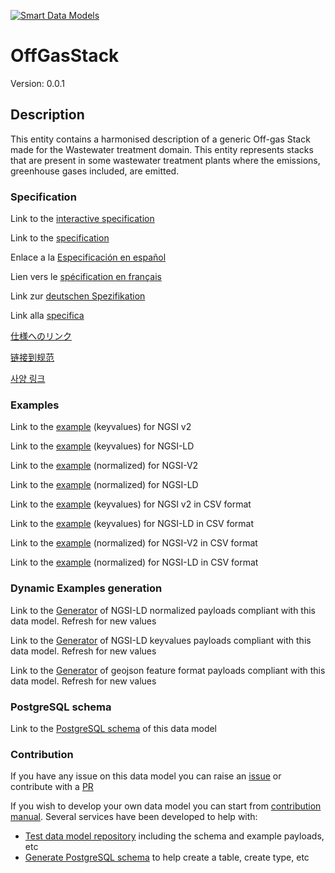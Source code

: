 [![Smart Data Models](https://smartdatamodels.org/wp-content/uploads/2022/01/SmartDataModels_logo.png "Logo")](https://smartdatamodels.org)
# OffGasStack
Version: 0.0.1

## Description 

This entity contains a harmonised description of a generic Off-gas Stack made for the Wastewater treatment domain. This entity represents stacks that are present in some wastewater treatment plants where the emissions, greenhouse gases included, are emitted.
### Specification

Link to the [interactive specification](https://swagger.lab.fiware.org/?url=https://smart-data-models.github.io/dataModel.WasteWater/OffGasStack/swagger.yaml)

Link to the [specification](https://github.com/smart-data-models/dataModel.WasteWater/blob/master/OffGasStack/doc/spec.md)

Enlace a la [Especificación en español](https://github.com/smart-data-models/dataModel.WasteWater/blob/master/OffGasStack/doc/spec_ES.md)

Lien vers le [spécification en français](https://github.com/smart-data-models/dataModel.WasteWater/blob/master/OffGasStack/doc/spec_FR.md)

Link zur [deutschen Spezifikation](https://github.com/smart-data-models/dataModel.WasteWater/blob/master/OffGasStack/doc/spec_DE.md)

Link alla [specifica](https://github.com/smart-data-models/dataModel.WasteWater/blob/master/OffGasStack/doc/spec_IT.md)

[仕様へのリンク](https://github.com/smart-data-models/dataModel.WasteWater/blob/master/OffGasStack/doc/spec_JA.md)

[链接到规范](https://github.com/smart-data-models/dataModel.WasteWater/blob/master/OffGasStack/doc/spec_ZH.md)

[사양 링크](https://github.com/smart-data-models/dataModel.WasteWater/blob/master/OffGasStack/doc/spec_KO.md)
### Examples

Link to the [example](https://smart-data-models.github.io/dataModel.WasteWater/OffGasStack/examples/example.json) (keyvalues) for NGSI v2

Link to the [example](https://smart-data-models.github.io/dataModel.WasteWater/OffGasStack/examples/example.jsonld) (keyvalues) for NGSI-LD

Link to the [example](https://smart-data-models.github.io/dataModel.WasteWater/OffGasStack/examples/example-normalized.json) (normalized) for NGSI-V2

Link to the [example](https://smart-data-models.github.io/dataModel.WasteWater/OffGasStack/examples/example-normalized.jsonld) (normalized) for NGSI-LD

Link to the [example](https://github.com/smart-data-models/dataModel.WasteWater/blob/master/OffGasStack/examples/example.json.csv) (keyvalues) for NGSI v2 in CSV format

Link to the [example](https://github.com/smart-data-models/dataModel.WasteWater/blob/master/OffGasStack/examples/example.jsonld.csv) (keyvalues) for NGSI-LD in CSV format

Link to the [example](https://github.com/smart-data-models/dataModel.WasteWater/blob/master/OffGasStack/examples/example-normalized.json.csv) (normalized) for NGSI-V2 in CSV format

Link to the [example](https://github.com/smart-data-models/dataModel.WasteWater/blob/master/OffGasStack/examples/example-normalized.jsonld.csv) (normalized) for NGSI-LD in CSV format
### Dynamic Examples generation

Link to the [Generator](https://smartdatamodels.org/extra/ngsi-ld_generator.php?schemaUrl=https://raw.githubusercontent.com/smart-data-models/dataModel.WasteWater/master/OffGasStack/schema.json&email=info@smartdatamodels.org) of NGSI-LD normalized payloads compliant with this data model. Refresh for new values

Link to the [Generator](https://smartdatamodels.org/extra/ngsi-ld_generator_keyvalues.php?schemaUrl=https://raw.githubusercontent.com/smart-data-models/dataModel.WasteWater/master/OffGasStack/schema.json&email=info@smartdatamodels.org) of NGSI-LD keyvalues payloads compliant with this data model. Refresh for new values

Link to the [Generator](https://smartdatamodels.org/extra/geojson_features_generator.php?schemaUrl=https://raw.githubusercontent.com/smart-data-models/dataModel.WasteWater/master/OffGasStack/schema.json&email=info@smartdatamodels.org) of geojson feature format payloads compliant with this data model. Refresh for new values
### PostgreSQL schema

Link to the [PostgreSQL schema](https://github.com/smart-data-models/dataModel.WasteWater/blob/master/OffGasStack/schema.sql) of this data model
### Contribution

 If you have any issue on this data model you can raise an [issue](https://github.com/smart-data-models/dataModel.WasteWater/issues)  or contribute with a [PR](https://github.com/smart-data-models/dataModel.WasteWater/pulls)

 If you wish to develop your own data model you can start from [contribution manual](https://bit.ly/contribution_manual). Several services have been developed to help with: 
 - [Test data model repository](https://smartdatamodels.org/index.php/data-models-contribution-api/) including the schema and example payloads, etc
 - [Generate PostgreSQL schema](https://smartdatamodels.org/index.php/sql-service/) to help create a table, create type, etc